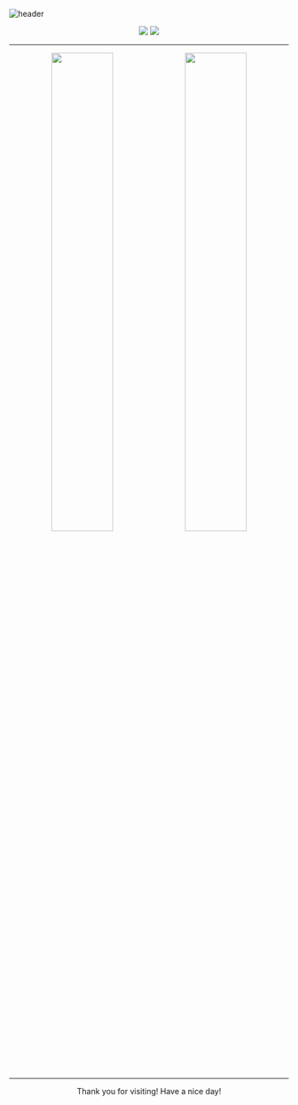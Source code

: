 <!-- 헤더 이미지 (핑크 + 하늘색 그라디언트) -->
![header](https://capsule-render.vercel.app/api?type=waving&color=gradient&height=280&section=header&text=Hi%20welcome!&fontSize=45&fontColor=ffffff&fontAlign=50&desc=Welcome%20to%20my%20GitHub%20profile!&descAlign=50&descSize=18&gradientDirection=horizontal&customColorList=FDC5F5,AEE2FF)

<!-- 배지 (기술 스택) -->
<p align="center">
  <img src="https://img.shields.io/badge/Python-FDD9E5?style=for-the-badge&logo=Python&logoColor=3776AB"/>
  <!-- 
    <img src="https://img.shields.io/badge/HTML-FFC0CB?style=for-the-badge&logo=html5&logoColor=white"/>
    <img src="https://img.shields.io/badge/CSS-AEE2FF?style=for-the-badge&logo=css3&logoColor=white"/>
    <img src="https://img.shields.io/badge/JavaScript-FFD1DC?style=for-the-badge&logo=javascript&logoColor=white"/>
  -->
  <img src="https://img.shields.io/badge/Linux-FFB6C1?style=for-the-badge&logo=linux&logoColor=black"/>
</p>

---

<!-- GitHub Stats -->
<p align="center">
  <img src="https://github-readme-stats.vercel.app/api?username=jf3hirh4&show_icons=true&theme=rose_pine&icon_color=ffb6c1&title_color=ff9aa2&text_color=ffffff&bg_color=ffdde1" width="47%" />
  <img src="https://github-readme-stats.vercel.app/api/top-langs/?username=jf3hirh4&layout=compact&langs_count=6&theme=rose_pine&title_color=ffb6c1&text_color=ffffff&bg_color=ffdde1" width="47%" />
</p>


---



<!-- 푸터 -->
<p align="center">
  Thank you for visiting! Have a nice day!
</p>
